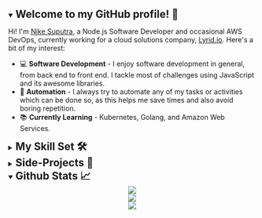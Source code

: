 <details open>
    <summary>
        <h2 style="display:inline">Welcome to my GitHub profile! 👋</h2>
    </summary>
    <p>Hi! I'm <a href="https://www.linkedin.com/in/nikesuputra/">Nike Suputra</a>, a Node.js Software Developer and occasional AWS DevOps, currently working for a cloud solutions company, <a href="https://www.lyrid.io/">Lyrid.io</a>. Here's a bit of my interest:</p>
    <ul>
        <li>💻 <strong>Software Development</strong> - I enjoy software development in general, from back end to front end. I tackle most of challenges using JavaScript and its awesome libraries.</li>
        <li>🔄 <strong>Automation</strong> - I always try to automate any of my tasks or activities which can be done so, as this helps me save times and also avoid boring repetition.</li>
        <li>📚 <strong>Currently Learning</strong> - Kubernetes, Golang, and Amazon Web Services.</li>
    <ul>
</details>
<details>
	<summary><h2 style="display:inline">My Skill Set 🛠</h2></summary>
	<table>
		<tr>
			<td valign="top" width="33%">
				<p align="center">Frontend</p>
				<div align="center">  
					<a href="https://www.typescriptlang.org/" target="_blank">
						<img style="margin: 10px" src="https://profilinator.rishav.dev/skills-assets/typescript-original.svg" alt="TypeScript" height="50" />
					</a>  
					<a href="https://www.javascript.com/" target="_blank">
						<img style="margin: 10px" src="https://profilinator.rishav.dev/skills-assets/javascript-original.svg" alt="JavaScript" height="50" />
					</a>  
					<a href="https://en.wikipedia.org/wiki/HTML5" target="_blank">
						<img style="margin: 10px" src="https://profilinator.rishav.dev/skills-assets/html5-original-wordmark.svg" alt="HTML5" height="50" />
					</a>  
					<a href="https://www.w3schools.com/css/" target="_blank">
						<img style="margin: 10px" src="https://profilinator.rishav.dev/skills-assets/css3-original-wordmark.svg" alt="CSS3" height="50" />
					</a>  
					<a href="https://reactjs.org/" target="_blank">
						<img style="margin: 10px" src="https://profilinator.rishav.dev/skills-assets/react-original-wordmark.svg" alt="React" height="50" />
					</a>
					<a href="https://svelte.dev/" target="_blank">
						<img style="margin: 10px" src="https://upload.wikimedia.org/wikipedia/commons/thumb/1/1b/Svelte_Logo.svg/498px-Svelte_Logo.svg.png" alt="Svelte" height="50" />
					</a>
					<a href="https://www.tailwindcss.com/" target="_blank">
						<img style="margin: 10px" src="https://profilinator.rishav.dev/skills-assets/tailwindcss.svg" alt="Tailwind CSS" height="50" />
					</a>  
					<a href="https://www.figma.com/" target="_blank">
						<img style="margin: 10px" src="https://profilinator.rishav.dev/skills-assets/figma-icon.svg" alt="Figma" height="50" />
					</a>  
					<a href="https://www.jestjs.io/" target="_blank">
						<img style="margin: 10px" src="https://profilinator.rishav.dev/skills-assets/jest.svg" alt="Jest" height="50" />
					</a>
				</div>
			</td>
			<td valign="top" width="33%">
				<p align="center">Backend</p>
				<div align="center">
					<a href="https://www.typescriptlang.org/" target="_blank">
						<img style="margin: 10px" src="https://profilinator.rishav.dev/skills-assets/typescript-original.svg" alt="TypeScript" height="50" />
					</a>
					<a href="https://www.javascript.com/" target="_blank">
						<img style="margin: 10px" src="https://profilinator.rishav.dev/skills-assets/javascript-original.svg" alt="JavaScript" height="50" />
					</a>
					<a href="https://nodejs.org/" target="_blank">
						<img style="margin: 10px" src="https://profilinator.rishav.dev/skills-assets/nodejs-original-wordmark.svg" alt="Node.js" height="50" />
					</a>
					<a href="https://expressjs.com/" target="_blank">
						<img style="margin: 10px" src="https://profilinator.rishav.dev/skills-assets/express-original-wordmark.svg" alt="Express.js" height="50" />
					</a>
					<a href="https://go.dev/" target="_blank">
						<img style="margin: 10px" src="https://profilinator.rishav.dev/skills-assets/go-original.svg" alt="Go" height="50" />
					</a>
					<a href="https://www.python.org/" target="_blank">
						<img style="margin: 10px" src="https://profilinator.rishav.dev/skills-assets/python-original.svg" alt="Python" height="50" />
					</a>
					<a href="https://aws.amazon.com/dynamodb/" target="_blank">
						<img style="margin: 10px" src="https://amazon-dynamodb-labs.com/images/Amazon-DynamoDB.png" alt="Amazon DynamoDB" height="50" />
					</a>
					<a href="https://www.mongodb.com/" target="_blank">
						<img style="margin: 10px" src="https://profilinator.rishav.dev/skills-assets/mongodb-original-wordmark.svg" alt="MongoDB" height="50" />
					</a>
					<a href="https://mariadb.org/" target="_blank">
						<img style="margin: 10px" src="https://profilinator.rishav.dev/skills-assets/mariadb.png" alt="Maria DB" height="50" />
					</a>
					<a href="https://graphql.org/" target="_blank">
						<img style="margin: 10px" src="https://profilinator.rishav.dev/skills-assets/graphql.png" alt="GraphQL" height="50" />
					</a>
				</div>
			</td>
			<td valign="top" width="33%">
				<p align="center">DevOps</p>
				<div align="center">
					<a href="https://www.linux.org/" target="_blank">
						<img style="margin: 10px" src="https://profilinator.rishav.dev/skills-assets/linux-original.svg" alt="Linux" height="50" />
					</a>
					<a href="https://www.docker.com/" target="_blank">
						<img style="margin: 10px" src="https://profilinator.rishav.dev/skills-assets/docker-original-wordmark.svg" alt="Docker" height="50" />
					</a>
					<a href="https://aws.amazon.com/" target="_blank">
						<img style="margin: 10px" src="https://profilinator.rishav.dev/skills-assets/amazonwebservices-original-wordmark.svg" alt="AWS" height="50" />
					</a>
					<a href="https://www.terraform.io/" target="_blank">
						<img style="margin: 10px" src="https://profilinator.rishav.dev/skills-assets/terraformio-icon.svg" alt="Terraform" height="50" />
					</a>
					<a href="https://www.gnu.org/software/bash/" target="_blank">
						<img style="margin: 10px" src="https://profilinator.rishav.dev/skills-assets/gnu_bash-icon.svg" alt="Bash" height="50" />
					</a>
					<a href="https://github.com/" target="_blank">
						<img style="margin: 10px" src="https://profilinator.rishav.dev/skills-assets/git-scm-icon.svg" alt="Git" height="50" />
					</a>
					<a href="https://github.com/" target="_blank">
						<img style="margin: 10px" src="https://upload.wikimedia.org/wikipedia/commons/thumb/9/91/Octicons-mark-github.svg/600px-Octicons-mark-github.svg.png" alt="Github" height="50" />
					</a>
					<a href="https://about.gitlab.com/" target="_blank">
						<img style="margin: 10px" src="https://profilinator.rishav.dev/skills-assets/gitlab.svg" alt="GitLab" height="50" />
					</a>
				</div>
			</td>
		</tr>
	</table>
</details>
<details>
    <summary>
        <h2 style="display:inline">Side-Projects 🚀</h2>
    </summary>
        <p>Here're some of my open-sourced projects that I work on in my free time:</p>
    <table>
        <tr>
            <th>Repository 🛠</th>
            <th>Technology 💻</th>
        </tr>
        <tr>
            <td>
                <a href="https://github.com/tigaron/train-checker-go">
                    <img src="https://img.shields.io/static/v1?label=&message=train-checker-go&color=000605&logo=github&logoColor=FFFFFF&labelColor=000605">
                </a>
                <a href="https://github.com/tigaron/train-checker-python">
                    <img src="https://img.shields.io/static/v1?label=&message=train-checker-python&color=000605&logo=github&logoColor=FFFFFF&labelColor=000605">
                </a>
                <a href="https://github.com/tigaron/train-ticket-checker">
                    <img src="https://img.shields.io/static/v1?label=&message=train-ticket-checker&color=000605&logo=github&logoColor=FFFFFF&labelColor=000605">
                </a>
            </td>
            <td>
                <img src="https://img.shields.io/static/v1?label=&message=Golang&color=67d7e1&logo=Go&logoColor=000000">
                <img src="https://img.shields.io/static/v1?label=&message=Python&color=316192&logo=Python&logoColor=FFFFFF">
                <img src="https://img.shields.io/static/v1?label=&message=Node.js&color=4EAA25&logo=Node.js&logoColor=FFFFFF">
                <img src="https://img.shields.io/static/v1?label=&message=Serverless&color=ff0000&logo=serverless&logoColor=FFFFFF">
                <img src="https://img.shields.io/static/v1?label=&message=AWS%20Lambda&color=FF9900&logo=aws-lambda&logoColor=FFFFFF">
                <img src="https://img.shields.io/static/v1?label=&message=Amazon%20API%20Gateway&color=6a3cc4&logo=amazon-api-gateway&logoColor=FFFFFF">
            </td>
        </tr>
        <tr>
            <td>
                <a href="https://github.com/tigaron/serverless-manga-scrapper">
                    <img src="https://img.shields.io/static/v1?label=&message=serverless-manga-scrapper&color=000605&logo=github&logoColor=FFFFFF&labelColor=000605">
                </a>
								<a href="https://github.com/tigaron/manga-scrapper-frontend-go">
                    <img src="https://img.shields.io/static/v1?label=&message=manga-scrapper-frontend-go&color=000605&logo=github&logoColor=FFFFFF&labelColor=000605">
                </a>
								<a href="https://github.com/tigaron/manga-scraper-backend-go">
                    <img src="https://img.shields.io/static/v1?label=&message=manga-scraper-backend-go&color=000605&logo=github&logoColor=FFFFFF&labelColor=000605">
                </a>
            </td>
            <td>
								<img src="https://img.shields.io/static/v1?label=&message=Golang&color=67d7e1&logo=Go&logoColor=000000">
                <img src="https://img.shields.io/static/v1?label=&message=Express.js&color=343434&logo=express&logoColor=FFFFFF">
                <img src="https://img.shields.io/static/v1?label=&message=Yarn Workspaces&color=2c8eba&logo=yarn&logoColor=FFFFFF">
                <img src="https://img.shields.io/static/v1?label=&message=Serverless&color=ff0000&logo=serverless&logoColor=FFFFFF">
                <img src="https://img.shields.io/static/v1?label=&message=AWS%20Lambda&color=FF9900&logo=aws-lambda&logoColor=FFFFFF">
                <img src="https://img.shields.io/static/v1?label=&message=Amazon%20DynamoDB&color=353bbf&logo=Amazon%20DynamoDB&logoColor=FFFFFF">
                <img src="https://img.shields.io/static/v1?label=&message=Amazon%20SQS&color=e23874&logo=amazon-sqs&logoColor=FFFFFF">
                <img src="https://img.shields.io/static/v1?label=&message=Amazon%20API%20Gateway&color=6a3cc4&logo=amazon-api-gateway&logoColor=FFFFFF">
            </td>
        </tr>
        <tr>
            <td>
                <a href="https://github.com/tigaron/svelte-blog">
                    <img src="https://img.shields.io/static/v1?label=&message=svelte-blog&color=000605&logo=github&logoColor=FFFFFF&labelColor=000605">
                </a>
            </td>
            <td>
                <img src="https://img.shields.io/static/v1?label=&message=Svelte&color=f1413d&logo=svelte&logoColor=FFFFFF">
                <img src="https://img.shields.io/static/v1?label=&message=TypeScript&color=3179c7&logo=typescript&logoColor=FFFFFF">
                <img src="https://img.shields.io/static/v1?label=&message=Tailwind%20CSS&color=38B2AC&logo=tailwind-css&logoColor=FFFFFF">
            </td>
        </tr>
        <tr>
            <td>
                <a href="https://github.com/tigaron/strapi-blog">
                    <img src="https://img.shields.io/static/v1?label=&message=strapi-blog&color=000605&logo=github&logoColor=FFFFFF&labelColor=000605">
                </a>
            </td>
            <td>
                <img src="https://img.shields.io/static/v1?label=&message=Strapi&color=2E7EEA&logo=strapi&logoColor=FFFFFF">
                <img src="https://img.shields.io/static/v1?label=&message=PostgreSQL&color=316192&logo=postgresql&logoColor=FFFFFF">
                <img src="https://img.shields.io/static/v1?label=&message=GraphQL&color=E10098&logo=graphql&logoColor=FFFFFF">
                <img src="https://img.shields.io/static/v1?label=&message=Amazon%20S3&color=e35444&logo=amazon-s3&logoColor=FFFFFF">
            </td>
        </tr>
        <tr>
            <td>
                <a href="https://github.com/tigaron/subnet-calculator">
                    <img src="https://img.shields.io/static/v1?label=&message=subnet-calculator&color=000605&logo=github&logoColor=FFFFFF&labelColor=000605">
                </a>
                <a href="https://github.com/tigaron/tsnet-cli">
                    <img src="https://img.shields.io/static/v1?label=&message=tsnet-cli&color=000605&logo=github&logoColor=FFFFFF&labelColor=000605">
                </a>
            </td>
            <td>
                <img src="https://img.shields.io/static/v1?label=&message=Bash&color=4EAA25&logo=GNU%20Bash&logoColor=FFFFFF">
                <img src="https://img.shields.io/static/v1?label=&message=cURL&color=073551&logo=curl&logoColor=FFFFFF">
            </td>
        </tr>
    </table>
</details>
<details open>
	<summary><h2 style="display:inline">Github Stats 📈</h2></summary>
	<div align="center">
		<img src="https://github-readme-stats.vercel.app/api/top-langs/?username=tigaron&hide_border=true&theme=github_dark&layout=compact" />
		</div>
	<div align="center">
		<img src="https://github-readme-streak-stats.herokuapp.com/?user=tigaron&theme=github-dark-blue&hide_border=true" />
	</div>
	<div align="center">
		<img src="https://activity-graph.herokuapp.com/graph?username=tigaron&theme=react-dark&hide_border=true&radius=5&hide_title=true" align="center" />
	</div>  
</details>
